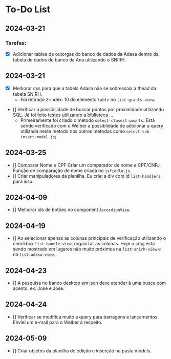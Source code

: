 # To-Do List

## 2024-03-21

### Tarefas:
- [X] Adicionar tablea de outorgas do banco de dados da Adasa dentro da tabela de dados do banco da Ana utilizando o SNIRH.

## 2024-03-21
- [X] Melhorar css para que a tabela Adasa não se sobressaia à thead da tabela SNIRH.
    - Foi retirado z-index: 10 do elemento `table` no `list-grants-view`.
- [] Verificar a possibilidade de buscar pontos por proximidade utilizando SQL. Já foi feito testes utilizando a biblioteca ...
    - Primeiramente foi criado o método `select-closest-points`. Está  sendo verificado com o Welber a possiblidade de adicionar a query utilizada neste método nos outros métodos como `select-sub-insert-model.js`;

## 2024-03-25
- [] Comparar Nome e CPF
    Criar um comparador de nome e CPF/CNPJ. Função de comparação de nome criada no `jsfiddle.js`.
- [] Criar manipuladores da planilha.
    Eu criei a div com id `list-handlers` para isso.

## 2024-04-09
- [] Melhorar ids de botões no component `AccordionView`.



## 2024-04-19
- [] Ao selecionar apenas as colunas principais de verificação utilizando o checkbox `list-handle-view`, organizar as colunas. Hoje o cnpj está sendo mostrado em lugares não muito próximos na `list-snirh-view` e na `list-adasa-view`.

## 2024-04-23
- [] A pesquisa no banco desktop em json deve atender à uma busca com acento, ex: José e Jose.

## 2024-04-24
- [] Verificar se modifica muito a query para barragens e lançamentos. Enviei um e-mail para o Welber à respeito.

## 2024-05-09
- [] Criar objetos da planilha de edição e inserção na pasta models.

